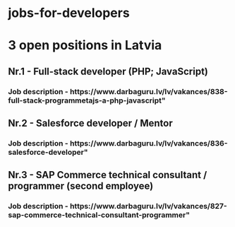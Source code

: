 # jobs-for-developers
<!DOCTYPE html>
<html>
<body>

<h1> 3 open positions in Latvia </h1>

<h2> Nr.1 - Full-stack developer (PHP; JavaScript) </h2>
<h3> Job description - https://www.darbaguru.lv/lv/vakances/838-full-stack-programmetajs-a-php-javascript" </h3>
  
<h2> Nr.2 - Salesforce developer / Mentor </h2>
<h3> Job description - https://www.darbaguru.lv/lv/vakances/836-salesforce-developer" </h3>

<h2> Nr.3 - SAP Commerce technical consultant / programmer (second employee) </h2>
<h3> Job description - https://www.darbaguru.lv/lv/vakances/827-sap-commerce-technical-consultant-programmer" </h3>

<?php echo "Job description"; ?>

</body>
</html> 
